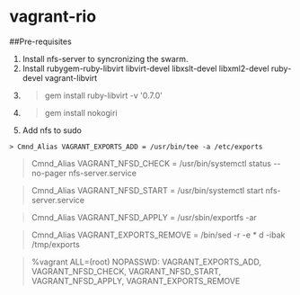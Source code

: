 # vagrant-rio

##Pre-requisites
  1. Install nfs-server to syncronizing the swarm.
  2. Install rubygem-ruby-libvirt libvirt-devel libxslt-devel libxml2-devel ruby-devel vagrant-libvirt
  3. > gem install ruby-libvirt -v '0.7.0'
  4. > gem install nokogiri
  5. Add nfs to sudo

	> Cmnd_Alias VAGRANT_EXPORTS_ADD = /usr/bin/tee -a /etc/exports

  > Cmnd_Alias VAGRANT_NFSD_CHECK = /usr/bin/systemctl status --no-pager nfs-server.service

  > Cmnd_Alias VAGRANT_NFSD_START = /usr/bin/systemctl start nfs-server.service

  > Cmnd_Alias VAGRANT_NFSD_APPLY = /usr/sbin/exportfs -ar

  > Cmnd_Alias VAGRANT_EXPORTS_REMOVE = /bin/sed -r -e * d -ibak /tmp/exports

  > %vagrant ALL=(root) NOPASSWD: VAGRANT_EXPORTS_ADD, VAGRANT_NFSD_CHECK, VAGRANT_NFSD_START, VAGRANT_NFSD_APPLY, VAGRANT_EXPORTS_REMOVE
